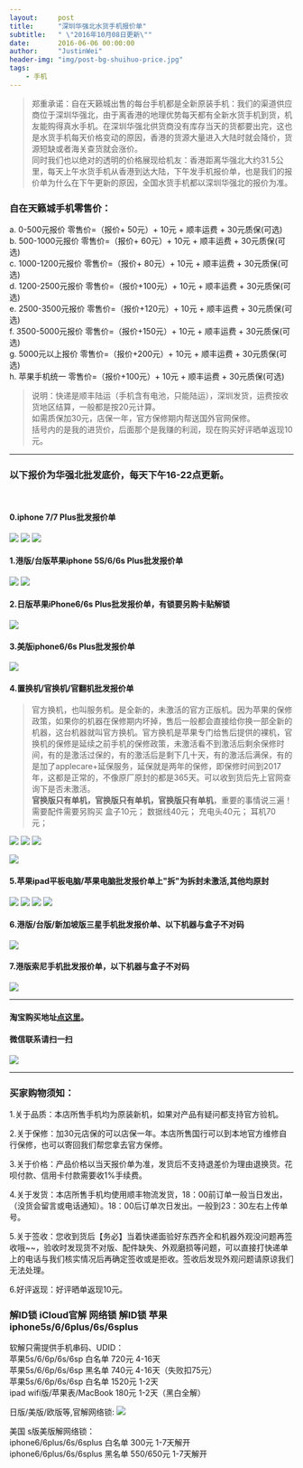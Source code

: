 ```yaml
---
layout:     post
title:      "深圳华强北水货手机报价单"
subtitle:   " \"2016年10月08日更新\""
date:       2016-06-06 00:00:00
author:     "JustinWei"
header-img: "img/post-bg-shuihuo-price.jpg"
tags:
    - 手机
---
```


> 郑重承诺：自在天籁城出售的每台手机都是全新原装手机：我们的渠道供应商位于深圳华强北，由于离香港的地理优势每天都有全新水货手机到货，机友能购得真水手机。在深圳华强北供货商没有库存当天的货都要出完，这也是水货手机每天价格变动的原因，香港的货源大量进入大陆时就会降价，货源短缺或者海关查货就会涨价。  
> 同时我们也以绝对的透明的价格展现给机友：香港距离华强北大约31.5公里，每天上午水货手机从香港到达大陆，下午发手机报价单，也是我们的报价单为什么在下午更新的原因，全国水货手机都以深圳华强北的报价为准。

### 自在天籁城手机零售价：
a. 0-500元报价		零售价=（报价+ 50元）+ 10元 + 顺丰运费 + 30元质保(可选)  
b. 500-1000元报价	零售价=（报价+ 60元）+ 10元 + 顺丰运费 + 30元质保(可选)  
c. 1000-1200元报价	零售价=（报价+ 80元）+ 10元 + 顺丰运费 + 30元质保(可选)  
d. 1200-2500元报价	零售价=（报价+100元）+ 10元 + 顺丰运费 + 30元质保(可选)  
e. 2500-3500元报价	零售价=（报价+120元）+ 10元 + 顺丰运费 + 30元质保(可选)  
f. 3500-5000元报价	零售价=（报价+150元）+ 10元 + 顺丰运费 + 30元质保(可选)  
g. 5000元以上报价	零售价=（报价+200元）+ 10元 + 顺丰运费 + 30元质保(可选)  
h. 苹果手机统一		零售价=（报价+100元）+ 10元 + 顺丰运费 + 30元质保(可选)  

> 说明：快递是顺丰陆运（手机含有电池，只能陆运），深圳发货，运费按收货地区结算，一般都是按20元计算。  
> 如需质保加30元，店保一年，官方保修期内帮送国外官网保修。  
> 括号内的是我的进货价，后面那个是我赚的利润，现在购买好评晒单返现10元。


--------


### 以下报价为华强北批发底价，每天下午16-22点更新。
﻿

#### 0.iphone 7/7 Plus批发报价单
![](/img/in-post/post-bg-shuihuo-price/0-1.hk-iphone7.png)
![](/img/in-post/post-bg-shuihuo-price/0-2.us-iphone7.png)
![](/img/in-post/post-bg-shuihuo-price/0-3.jp-iphone7.png)


#### 1.港版/台版苹果iphone 5S/6/6s Plus批发报价单
![](/img/in-post/post-bg-shuihuo-price/1-1.hk-iphone.png)
![](/img/in-post/post-bg-shuihuo-price/1-2.hk-i-watch.png)

#### 2.日版苹果iPhone6/6s Plus批发报价单，有锁要另购卡贴解锁
![](/img/in-post/post-bg-shuihuo-price/2-1.jp-iPhone.png)

#### 3.美版iphone6/6s Plus批发报价单
![](/img/in-post/post-bg-shuihuo-price/3.us-iPhone.png)

#### 4.置换机/官换机/官翻机批发报价单
> 官方换机，也叫服务机。是全新的，未激活的官方正版机。因为苹果的保修政策，如果你的机器在保修期内坏掉，售后一般都会直接给你换一部全新的机器，这台机器就叫官方换机。官方换机是苹果专门给售后提供的裸机，官换机的保修是延续之前手机的保修政策，未激活看不到激活后剩余保修时间，有的是激活过保的，有的激活后是剩下几十天，有的激活后满保，有的是加了applecare+延保服务，延保就是两年的保修，即保修时间到2017年，这都是正常的，不像原厂原封的都是365天。可以收到货后先上官网查询下是否未激活。  
> **官换版只有单机，官换版只有单机，官换版只有单机**，重要的事情说三遍！  
> 需要配件需要另购买 盒子10元； 数据线40元；  充电头40元； 耳机70 元；


![](/img/in-post/post-bg-shuihuo-price/4-1.official_replacement-iPhone.png)
![](/img/in-post/post-bg-shuihuo-price/4-2.cn-official_replacement-iPhone.png)
![](/img/in-post/post-bg-shuihuo-price/4-3.official_turning_machine-iPhone.png)

![](/img/in-post/post-bg-shuihuo-price/network-iPhone.png)

#### 5.苹果ipad平板电脑/苹果电脑批发报价单上"拆"为拆封未激活,其他均原封
![](/img/in-post/post-bg-shuihuo-price/5-1.ipad-1.png)
![](/img/in-post/post-bg-shuihuo-price/5-2.ipad-2.png)
![](/img/in-post/post-bg-shuihuo-price/5-3.mac.png)
![](/img/in-post/post-bg-shuihuo-price/5-4.ipod.png)

#### 6.港版/台版/新加坡版三星手机批发报价单、以下机器与盒子不对码
![](/img/in-post/post-bg-shuihuo-price/6.samsung.png)

#### 7.港版索尼手机批发报价单，以下机器与盒子不对码
![](/img/in-post/post-bg-shuihuo-price/7.sony.png)


--------


#### 淘宝购买地址[点这里](https://item.taobao.com/item.htm?id=535369074749 "淘宝下单")。

#### 微信联系请扫一扫  
![](/img/in-post/THE-TILC.jpg)

--------


### 买家购物须知：

  1.关于品质：本店所售手机均为原装新机，如果对产品有疑问都支持官方验机。

  2.关于保修：加30元店保的可以店保一年。本店所售国行可以到本地官方维修自行保修，也可以寄回我们帮您拿去官方保修。

  3.关于价格：产品价格以当天报价单为准，发货后不支持退差价为理由退换货。花呗付款、信用卡付款需要收1%手续费。

  4.关于发货：本店所售手机均使用顺丰物流发货，18：00前订单一般当日发出，（没货会留言或电话通知）。18：00后订单次日发出。一般到23：30左右上传单号。

  5.关于签收：您收到货后【务必】当着快递面验好东西齐全和机器外观没问题再签收哦~~，验收时发现货不对版、配件缺失、外观磨损等问题，可以直接打快递单上的电话与我们核实情况后再确定签收或是拒收。签收后发现外观问题请原谅我们无法处理。

  6.好评返现：好评晒单返现10元。


### 解ID锁 iCloud官解 网络锁 解ID锁 苹果iphone5s/6/6plus/6s/6splus
软解只需提供手机串码、UDID：   
苹果5s/6/6p/6s/6sp   白名单   720元     4-16天  
苹果5s/6/6p/6s/6sp   黑名单   740元     4-16天（失败扣75元）   
苹果5s/6/6p/6s/6sp   白名单   1520元    1-2天  
ipad wifi版/苹果表/MacBook   180元    1-2天（黑白全解）

日版/美版/欧版等,官解网络锁:
![](/img/in-post/post-bg-shuihuo-price/iPhone-id-unlock.png)

美国 s版美版解网络锁：  
iphone6/6plus/6s/6splus 白名单   300元        1-7天解开  
iphone6/6plus/6s/6splus 黑名单   550/650元    1-7天解开  
